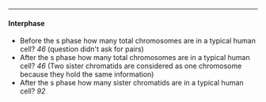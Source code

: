 ***
#### Interphase
* Before the s phase how many total chromosomes are in a typical human cell? *46* (question didn't ask for pairs)
* After the s phase how many total chromosomes are in a typical human cell? *46* (Two sister chromatids are considered as one chromosome because they hold the same information)
* After the s phase how many sister chromatids are in a typical human cell? *92*
